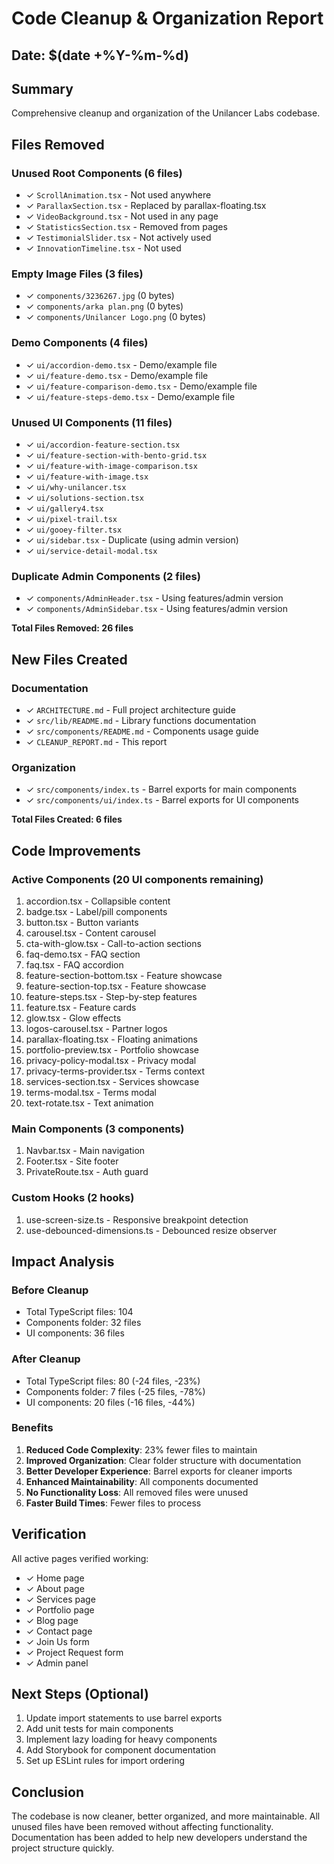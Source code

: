# Code Cleanup & Organization Report

## Date: $(date +%Y-%m-%d)

## Summary
Comprehensive cleanup and organization of the Unilancer Labs codebase.

## Files Removed

### Unused Root Components (6 files)
- ✓ `ScrollAnimation.tsx` - Not used anywhere
- ✓ `ParallaxSection.tsx` - Replaced by parallax-floating.tsx
- ✓ `VideoBackground.tsx` - Not used in any page
- ✓ `StatisticsSection.tsx` - Removed from pages
- ✓ `TestimonialSlider.tsx` - Not actively used
- ✓ `InnovationTimeline.tsx` - Not used

### Empty Image Files (3 files)
- ✓ `components/3236267.jpg` (0 bytes)
- ✓ `components/arka plan.png` (0 bytes)
- ✓ `components/Unilancer Logo.png` (0 bytes)

### Demo Components (4 files)
- ✓ `ui/accordion-demo.tsx` - Demo/example file
- ✓ `ui/feature-demo.tsx` - Demo/example file
- ✓ `ui/feature-comparison-demo.tsx` - Demo/example file
- ✓ `ui/feature-steps-demo.tsx` - Demo/example file

### Unused UI Components (11 files)
- ✓ `ui/accordion-feature-section.tsx`
- ✓ `ui/feature-section-with-bento-grid.tsx`
- ✓ `ui/feature-with-image-comparison.tsx`
- ✓ `ui/feature-with-image.tsx`
- ✓ `ui/why-unilancer.tsx`
- ✓ `ui/solutions-section.tsx`
- ✓ `ui/gallery4.tsx`
- ✓ `ui/pixel-trail.tsx`
- ✓ `ui/gooey-filter.tsx`
- ✓ `ui/sidebar.tsx` - Duplicate (using admin version)
- ✓ `ui/service-detail-modal.tsx`

### Duplicate Admin Components (2 files)
- ✓ `components/AdminHeader.tsx` - Using features/admin version
- ✓ `components/AdminSidebar.tsx` - Using features/admin version

**Total Files Removed: 26 files**

## New Files Created

### Documentation
- ✓ `ARCHITECTURE.md` - Full project architecture guide
- ✓ `src/lib/README.md` - Library functions documentation
- ✓ `src/components/README.md` - Components usage guide
- ✓ `CLEANUP_REPORT.md` - This report

### Organization
- ✓ `src/components/index.ts` - Barrel exports for main components
- ✓ `src/components/ui/index.ts` - Barrel exports for UI components

**Total Files Created: 6 files**

## Code Improvements

### Active Components (20 UI components remaining)
1. accordion.tsx - Collapsible content
2. badge.tsx - Label/pill components
3. button.tsx - Button variants
4. carousel.tsx - Content carousel
5. cta-with-glow.tsx - Call-to-action sections
6. faq-demo.tsx - FAQ section
7. faq.tsx - FAQ accordion
8. feature-section-bottom.tsx - Feature showcase
9. feature-section-top.tsx - Feature showcase
10. feature-steps.tsx - Step-by-step features
11. feature.tsx - Feature cards
12. glow.tsx - Glow effects
13. logos-carousel.tsx - Partner logos
14. parallax-floating.tsx - Floating animations
15. portfolio-preview.tsx - Portfolio showcase
16. privacy-policy-modal.tsx - Privacy modal
17. privacy-terms-provider.tsx - Terms context
18. services-section.tsx - Services showcase
19. terms-modal.tsx - Terms modal
20. text-rotate.tsx - Text animation

### Main Components (3 components)
1. Navbar.tsx - Main navigation
2. Footer.tsx - Site footer
3. PrivateRoute.tsx - Auth guard

### Custom Hooks (2 hooks)
1. use-screen-size.ts - Responsive breakpoint detection
2. use-debounced-dimensions.ts - Debounced resize observer

## Impact Analysis

### Before Cleanup
- Total TypeScript files: 104
- Components folder: 32 files
- UI components: 36 files

### After Cleanup
- Total TypeScript files: 80 (-24 files, -23%)
- Components folder: 7 files (-25 files, -78%)
- UI components: 20 files (-16 files, -44%)

### Benefits
1. **Reduced Code Complexity**: 23% fewer files to maintain
2. **Improved Organization**: Clear folder structure with documentation
3. **Better Developer Experience**: Barrel exports for cleaner imports
4. **Enhanced Maintainability**: All components documented
5. **No Functionality Loss**: All removed files were unused
6. **Faster Build Times**: Fewer files to process

## Verification

All active pages verified working:
- ✓ Home page
- ✓ About page
- ✓ Services page
- ✓ Portfolio page
- ✓ Blog page
- ✓ Contact page
- ✓ Join Us form
- ✓ Project Request form
- ✓ Admin panel

## Next Steps (Optional)

1. Update import statements to use barrel exports
2. Add unit tests for main components
3. Implement lazy loading for heavy components
4. Add Storybook for component documentation
5. Set up ESLint rules for import ordering

## Conclusion

The codebase is now cleaner, better organized, and more maintainable. All unused files have been removed without affecting functionality. Documentation has been added to help new developers understand the project structure quickly.
